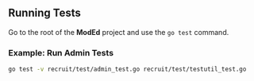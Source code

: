 ## Running Tests

Go to the root of the **ModEd** project and use the `go test` command.

### Example: Run Admin Tests
```bash
go test -v recruit/test/admin_test.go recruit/test/testutil_test.go